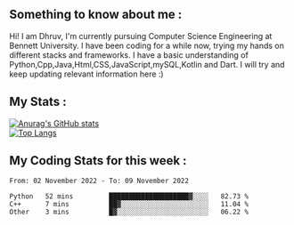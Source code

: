 ## Something to know about me : <br>
Hi! I am Dhruv, I'm currently pursuing Computer Science Engineering at Bennett University. I have been coding for a while now, trying my hands on different stacks and frameworks.
I have a basic understanding of Python,Cpp,Java,Html,CSS,JavaScript,mySQL,Kotlin and Dart. I will try and keep updating relevant information here :)
<br>

## My Stats : <br>
[![Anurag's GitHub stats](https://github-readme-stats.vercel.app/api?username=DhruvLawaniya&show_icons=true&theme=tokyonight&hide=prs,issues)](https://github.com/anuraghazra/github-readme-stats)<br>
[![Top Langs](https://github-readme-stats.vercel.app/api/top-langs/?username=DhruvLawaniya&theme=tokyonight)](https://github.com/anuraghazra/github-readme-stats)
## My Coding Stats for this week : <br>
<!--START_SECTION:waka-->

```text
From: 02 November 2022 - To: 09 November 2022

Python   52 mins         ████████████████████▓░░░░   82.73 %
C++      7 mins          ██▓░░░░░░░░░░░░░░░░░░░░░░   11.04 %
Other    3 mins          █▓░░░░░░░░░░░░░░░░░░░░░░░   06.22 %
```

<!--END_SECTION:waka-->


<br>
